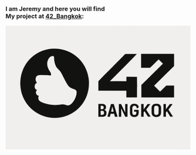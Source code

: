 ### I am Jeremy and here you will find <br> My project at <a href = https://www.42bangkok.com> 42_Bangkok</a>:


<p align = "center">
<a href = https://github.com/Hotaruban/Hotaruban/tree/main/42Bangkok>
<img 42Bangkok = "42bangkok" src = "visit_card_42_bangkok.png"></a>

